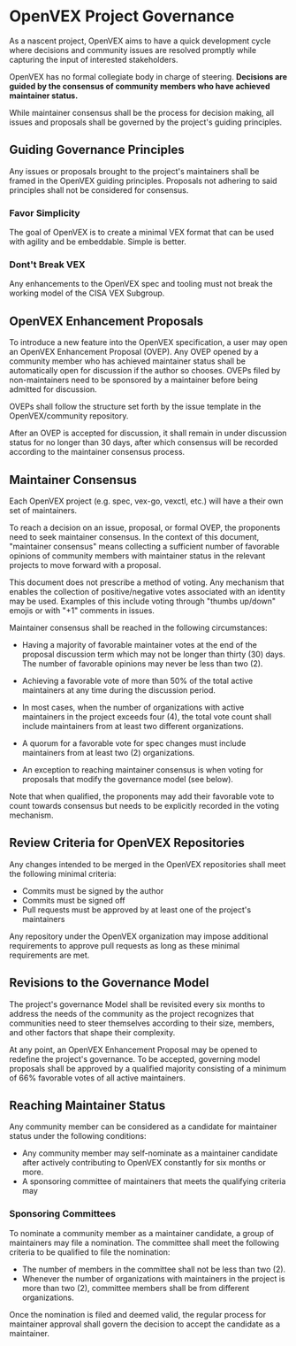 # OpenVEX Project Governance

As a nascent project, OpenVEX aims to have a quick development cycle where
decisions and community issues are resolved promptly while capturing the input
of interested stakeholders.

OpenVEX has no formal collegiate body in charge of steering. **Decisions are
guided by the consensus of community members who have achieved maintainer
status.**

While maintainer consensus shall be the process for decision making, all issues
and proposals shall be governed by the project's guiding principles.

## Guiding Governance Principles

Any issues or proposals brought to the project's maintainers shall be framed in
the OpenVEX guiding principles. Proposals not adhering to said principles shall
not be considered for consensus.

### Favor Simplicity

The goal of OpenVEX is to create a minimal VEX format that can be used with
agility and be embeddable. Simple is better.

### Dont't Break VEX

Any enhancements to the OpenVEX spec and tooling must not break the working
model of the CISA VEX Subgroup.

## OpenVEX Enhancement Proposals

To introduce a new feature into the OpenVEX specification, a user may open an
OpenVEX Enhancement Proposal (OVEP). Any OVEP opened by a community member who
has achieved maintainer status shall be automatically open for discussion if
the author so chooses. OVEPs filed by non-maintainers need to be sponsored by a
maintainer before being admitted for discussion.

OVEPs shall follow the structure set forth by the issue template in the
OpenVEX/community repository.

After an OVEP is accepted for discussion, it shall remain in under discussion
status for no longer than 30 days, after which consensus will be recorded
according to the maintainer consensus process.

## Maintainer Consensus

Each OpenVEX project (e.g. spec, vex-go, vexctl, etc.) will have a their own
set of maintainers.

To reach a decision on an issue, proposal, or formal OVEP, the proponents need
to seek maintainer consensus. In the context of this document, "maintainer
consensus" means collecting a sufficient number of favorable opinions of
community members with maintainer status in the relevant projects to move
forward with a proposal.

This document does not prescribe a method of voting. Any mechanism that enables
the collection of positive/negative votes associated with an identity may be
used.  Examples of this include voting through "thumbs up/down" emojis or with
"+1" comments in issues.

Maintainer consensus shall be reached in the following circumstances:

- Having a majority of favorable maintainer votes at the end of the proposal
  discussion term which may not be longer than thirty (30) days. The number of
  favorable opinions may never be less than two (2).

- Achieving a favorable vote of more than 50% of the total active maintainers
  at any time during the discussion period.

- In most cases, when the number of organizations with active maintainers in
  the project exceeds four (4), the total vote count shall include maintainers
  from at least two different organizations.

- A quorum for a favorable vote for spec changes must include maintainers from
  at least two (2) organizations.

- An exception to reaching maintainer consensus is when voting for proposals
  that modify the governance model (see below).

Note that when qualified, the proponents may add their favorable vote to count
towards consensus but needs to be explicitly recorded in the voting mechanism.

## Review Criteria for OpenVEX Repositories

Any changes intended to be merged in the OpenVEX repositories shall meet the
following minimal criteria:

- Commits must be signed by the author
- Commits must be signed off
- Pull requests must be approved by at least one of the project's maintainers

Any repository under the OpenVEX organization may impose additional
requirements to approve pull requests as long as these minimal requirements are
met.

## Revisions to the Governance Model

The project's governance Model shall be revisited every six months to address
the needs of the community as the project recognizes that communities need to
steer themselves according to their size, members, and other factors that shape
their complexity.

At any point, an OpenVEX Enhancement Proposal may be opened to redefine the
project's governance. To be accepted, governing model proposals shall be
approved by a qualified majority consisting of a minimum of 66% favorable votes
of all active maintainers.

## Reaching Maintainer Status

Any community member can be considered as a candidate for maintainer status
under the following conditions:

- Any community member may self-nominate as a maintainer candidate after
  actively contributing to OpenVEX constantly for six months or more.
- A sponsoring committee of maintainers that meets the qualifying criteria may

### Sponsoring Committees

To nominate a community member as a maintainer candidate, a group of
maintainers may file a nomination. The committee shall meet the following
criteria to be qualified to file the nomination:

- The number of members in the committee shall not be less than two (2).
- Whenever the number of organizations with maintainers in the project is more
  than two (2), committee members shall be from different organizations.

Once the nomination is filed and deemed valid, the regular process for
maintainer approval shall govern the decision to accept the candidate as a
maintainer.
